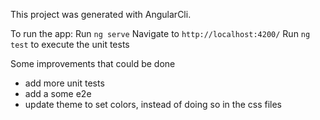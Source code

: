 This project was generated with AngularCli.

To run the app:
Run `ng serve`
Navigate to `http://localhost:4200/`
Run `ng test` to execute the unit tests

Some improvements that could be done

- add more unit tests
- add a some e2e
- update theme to set colors, instead of doing so in the css files
